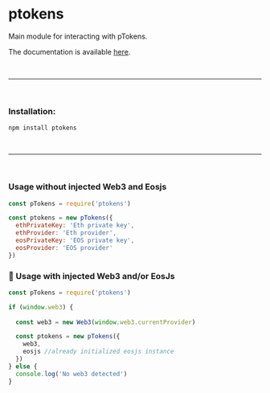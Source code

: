 # ptokens

Main module for interacting with pTokens. 

The documentation is available [here](#).

&nbsp;

***

&nbsp;

### Installation:

```
npm install ptokens
```

&nbsp;

***

&nbsp;

### Usage without injected Web3 and Eosjs

```js
const pTokens = require('ptokens')

const ptokens = new pTokens({
  ethPrivateKey: 'Eth private key',
  ethProvider: 'Eth provider',
  eosPrivateKey: 'EOS private key',
  eosProvider: 'EOS provider'
})
```

### :syringe: Usage with injected Web3 and/or EosJs

```js
const pTokens = require('ptokens')

if (window.web3) {
  
  const web3 = new Web3(window.web3.currentProvider)

  const ptokens = new pTokens({
    web3,
    eosjs //already initialized eosjs instance
  })
} else {
  console.log('No web3 detected')
}
```